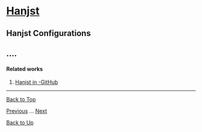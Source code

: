 # [Hanjst](/hanjst/index)
## Hanjst Configurations


....
---
#### Related works
1. [Hanjst in -GitHub]([https://github.com/wadelau/Hanjst](https://github.com/wadelau/Hanjst))


----
[Back to Top](/hanjst/hanjst-config)

[Previous](./hanjst-install) ... [Next](./)

[Back to Up](/hanjst/index)
<!--stackedit_data:
eyJoaXN0b3J5IjpbMTg4NzMwMDAwMiwyMTI1MTM2MDQxXX0=
-->